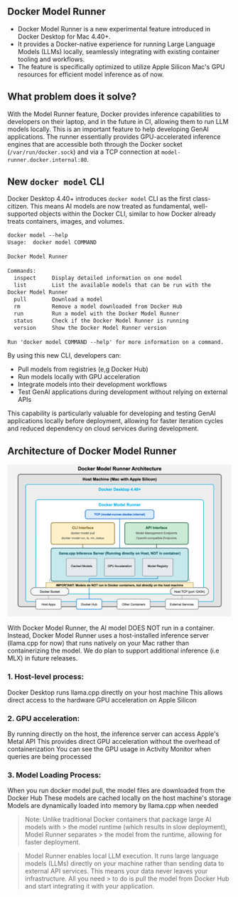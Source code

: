 ## Docker Model Runner

- Docker Model Runner is a new experimental feature introduced in Docker Desktop for Mac 4.40+. 
- It provides a Docker-native experience for running Large Language Models (LLMs) locally, seamlessly integrating with existing container tooling and workflows. 
- The feature is specifically optimized to utilize Apple Silicon Mac's GPU resources for efficient model inference as of now. 

## What problem does it solve?

With the Model Runner feature, Docker provides inference capabilities to developers on their laptop, and in the future in CI, allowing them to run LLM models locally. This is an important feature to help developing GenAI applications. The runner essentially provides GPU-accelerated inference engines that are accessible both through the Docker socket (`/var/run/docker.sock`) and via a TCP connection at `model-runner.docker.internal:80`.

## New `docker model` CLI


Docker Desktop 4.40+ introduces `docker model` CLI as the first class-citizen. This means AI models are now treated as fundamental, well-supported objects within the Docker CLI, similar to how Docker already treats containers, images, and volumes. 

```
docker model --help
Usage:  docker model COMMAND

Docker Model Runner

Commands:
  inspect     Display detailed information on one model
  list        List the available models that can be run with the Docker Model Runner
  pull        Download a model
  rm          Remove a model downloaded from Docker Hub
  run         Run a model with the Docker Model Runner
  status      Check if the Docker Model Runner is running
  version     Show the Docker Model Runner version

Run 'docker model COMMAND --help' for more information on a command.
```

By using this new CLI, developers can:

- Pull models from registries (e,g Docker Hub)
- Run models locally with GPU acceleration
- Integrate models into their development workflows
- Test GenAI applications during development without relying on external APIs

This capability is particularly valuable for developing and testing GenAI applications locally before deployment, allowing for faster iteration cycles and reduced dependency on cloud services during development.

## Architecture of Docker Model Runner


![modelrunner](images/model-runner-arch.png)


With Docker Model Runner, the AI model DOES NOT run in a container. Instead, Docker Model Runner uses a host-installed inference server (llama.cpp for now) that runs natively on your Mac rather than containerizing the model. We do plan to support additional inference (i.e MLX) in future releases.

### 1. Host-level process:

Docker Desktop runs llama.cpp directly on your host machine
This allows direct access to the hardware GPU acceleration on Apple Silicon


### 2. GPU acceleration:

By running directly on the host, the inference server can access Apple's Metal API
This provides direct GPU acceleration without the overhead of containerization
You can see the GPU usage in Activity Monitor when queries are being processed


### 3. Model Loading Process:

When you run docker model pull, the model files are downloaded from the Docker Hub
These models are cached locally on the host machine's storage 
Models are dynamically loaded into memory by llama.cpp when needed

> Note: Unlike traditional Docker containers that package large AI models with > the model runtime (which results in slow deployment), Model Runner separates > the model from the runtime, allowing for faster deployment. 

> Model Runner enables local LLM execution. It runs large language models 
> (LLMs) directly on your machine rather than sending data to external API 
> services. This means your data never leaves your infrastructure. All you need > to do is pull the model from Docker Hub and start integrating it with your 
> application.

